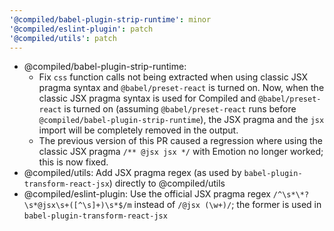 ```yaml
---
'@compiled/babel-plugin-strip-runtime': minor
'@compiled/eslint-plugin': patch
'@compiled/utils': patch
---
```


* @compiled/babel-plugin-strip-runtime:
  * Fix `css` function calls not being extracted when using classic JSX pragma syntax and `@babel/preset-react` is turned on. Now, when the classic JSX pragma syntax is used for Compiled and `@babel/preset-react` is turned on (assuming `@babel/preset-react` runs before `@compiled/babel-plugin-strip-runtime`), the JSX pragma and the `jsx` import will be completely removed in the output.
  * The previous version of this PR caused a regression where using the classic JSX pragma `/** @jsx jsx */` with Emotion no longer worked; this is now fixed.
* @compiled/utils: Add JSX pragma regex (as used by `babel-plugin-transform-react-jsx`) directly to @compiled/utils
* @compiled/eslint-plugin: Use the official JSX pragma regex `/^\s*\*?\s*@jsx\s+([^\s]+)\s*$/m` instead of `/@jsx (\w+)/`; the former is used in `babel-plugin-transform-react-jsx`
